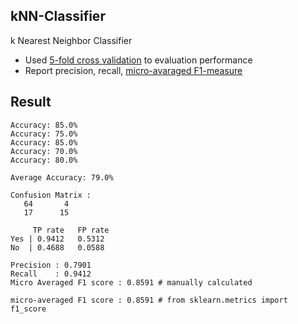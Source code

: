 ## kNN-Classifier
k Nearest Neighbor Classifier

* Used [5-fold cross validation](https://en.wikipedia.org/wiki/Cross-validation_(statistics)) to evaluation performance
* Report precision, recall, [micro-avaraged F1-measure](https://en.wikipedia.org/wiki/F1_score)

## Result 
```
Accuracy: 85.0%
Accuracy: 75.0%
Accuracy: 85.0%
Accuracy: 70.0%
Accuracy: 80.0%

Average Accuracy: 79.0%

Confusion Matrix : 
   64       4
   17      15

     TP rate   FP rate
Yes | 0.9412   0.5312 
No  | 0.4688   0.0588 

Precision : 0.7901
Recall    : 0.9412
Micro Averaged F1 score : 0.8591 # manually calculated

micro-averaged F1 score : 0.8591 # from sklearn.metrics import f1_score
```
